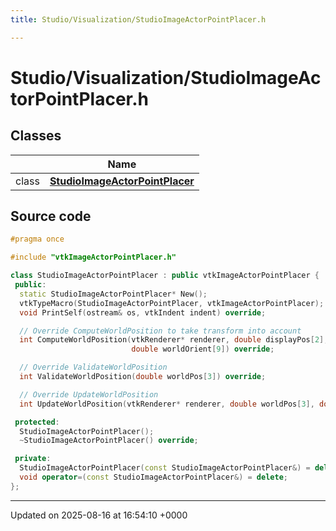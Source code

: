 ```yaml
---
title: Studio/Visualization/StudioImageActorPointPlacer.h

---
```


# Studio/Visualization/StudioImageActorPointPlacer.h



## Classes

|                | Name           |
| -------------- | -------------- |
| class | **[StudioImageActorPointPlacer](../Classes/classStudioImageActorPointPlacer.md)**  |




## Source code

```cpp
#pragma once

#include "vtkImageActorPointPlacer.h"

class StudioImageActorPointPlacer : public vtkImageActorPointPlacer {
 public:
  static StudioImageActorPointPlacer* New();
  vtkTypeMacro(StudioImageActorPointPlacer, vtkImageActorPointPlacer);
  void PrintSelf(ostream& os, vtkIndent indent) override;

  // Override ComputeWorldPosition to take transform into account
  int ComputeWorldPosition(vtkRenderer* renderer, double displayPos[2], double worldPos[3],
                           double worldOrient[9]) override;

  // Override ValidateWorldPosition
  int ValidateWorldPosition(double worldPos[3]) override;

  // Override UpdateWorldPosition
  int UpdateWorldPosition(vtkRenderer* renderer, double worldPos[3], double worldOrient[9]) override;

 protected:
  StudioImageActorPointPlacer();
  ~StudioImageActorPointPlacer() override;

 private:
  StudioImageActorPointPlacer(const StudioImageActorPointPlacer&) = delete;
  void operator=(const StudioImageActorPointPlacer&) = delete;
};
```


-------------------------------

Updated on 2025-08-16 at 16:54:10 +0000
